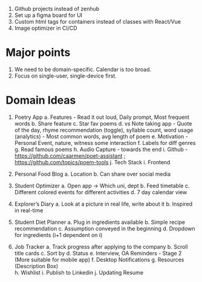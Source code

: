 1. Github projects instead of zenhub
2. Set up a figma board for UI
3. Custom html tags for containers instead of classes with React/Vue
4. Image optimizer in CI/CD

# Major points

1. We need to be domain-specific. Calendar is too broad. 
2. Focus on single-user, single-device first.

# Domain Ideas

1. Poetry App
  a. Features - Read it out loud, Daily prompt, Most frequent words
  b. Share feature
  c. Star fav poems
  d. vs Note taking app - Quote of the day, rhyme recommendation (toggle), syllable count, word usage (analytics) - Most common words, avg length of poem
  e. Motivation - Personal Event, nature, witness some interaction
  f. Labels for diff genres
  g. Read famous poems
  h. Audio Capture - towards the end
  i. Github - https://github.com/caarmen/poet-assistant ; https://github.com/topics/poem-tools
  j. Tech Stack
    i. Frontend
  
2. Personal Food Blog
  a. Location
  b. Can share over social media

3. Student Optimizer
  a. Open app -> Which uni, dept
  b. Feed timetable
  c. Different colored events for different activities
  d. 7 day calendar view

4. Explorer’s Diary
  a. Look at a picture in real life, write about it
  b. Inspired in real-time

5. Student Diet Planner
  a. Plug in ingredients available
  b. Simple recipe recommendation
  c. Assumption conveyed in the beginning
  d. Dropdown for ingredients (i+1 dependent on i)

6. Job Tracker
  a. Track progress after applying to the company
  b. Scroll title cards
  c. Sort by
  d. Status
  e. Interview, OA Reminders - Stage 2 (More suitable for mobile app)
  f. Desktop Notifications
  g. Resources (Description Box)  
  h. Wishlist
  i. Publish to Linkedin
  j. Updating Resume
